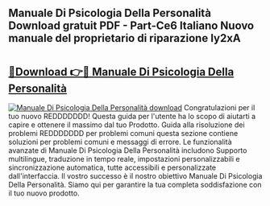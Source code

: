 ## Manuale Di Psicologia Della Personalità Download gratuit PDF - Part-Ce6 Italiano Nuovo manuale del proprietario di riparazione Iy2xA

# <h2><a href="http://dfe8p3h.blite.top/?on=Manuale+Di+Psicologia+Della+Personalit%c3%a0">🔗Download 👉🔴 Manuale Di Psicologia Della Personalità</a></h2>

[![Manuale Di Psicologia Della Personalità download](https://i.imgur.com/lujVjoI.png)](http://dfe8p3h.blite.top/?on=Manuale+Di+Psicologia+Della+Personalit%c3%a0)
Congratulazioni per il tuo nuovo REDDDDDDD! Questa guida per l'utente ha lo scopo di aiutarti a capire e ottenere il massimo dal tuo Prodotto. Guida alla risoluzione dei problemi REDDDDDDD per problemi comuni questa sezione contiene soluzioni per problemi comuni e messaggi di errore. Le funzionalità avanzate di Manuale Di Psicologia Della Personalità includono Supporto multilingue, traduzione in tempo reale, impostazioni personalizzabili e sincronizzazione automatica, tutte accessibili e personalizzate dall'interfaccia. Il vostro successo è il nostro obiettivo Manuale Di Psicologia Della Personalità. Siamo qui per garantire la tua completa soddisfazione con il tuo nuovo prodotto.
